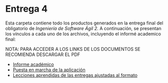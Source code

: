 # Entrega 4

Esta carpeta contiene todo los productos generados en la entrega final del obligatorio de _Ingeniería de Software Ágil 2_. A continuación, se presentan los vínculos a cada uno de los archivos, incluyendo el informé academico final:

NOTA: PARA ACCEDER A LOS LINKS DE LOS DOCUMENTOS SE RECOMIENDA DESCARGAR EL PDF

- [Informe académico](./Informe%20académico.pdf)
- [Puesta en marcha de la aplicación](./PuestaEnMarcha)
- [Lecciones aprendidas de las entregas ajustadas al formato](./Lecciones%20aprendidas%20de%20las%20entregas%20ajustadas%20al%20formato.pdf)
